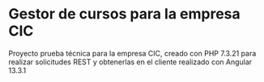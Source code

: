 # Gestor de cursos para la empresa CIC

Proyecto prueba técnica para la empresa CIC, creado con PHP 7.3.21 para realizar solicitudes REST
y obtenerlas en el cliente realizado con Angular 13.3.1
